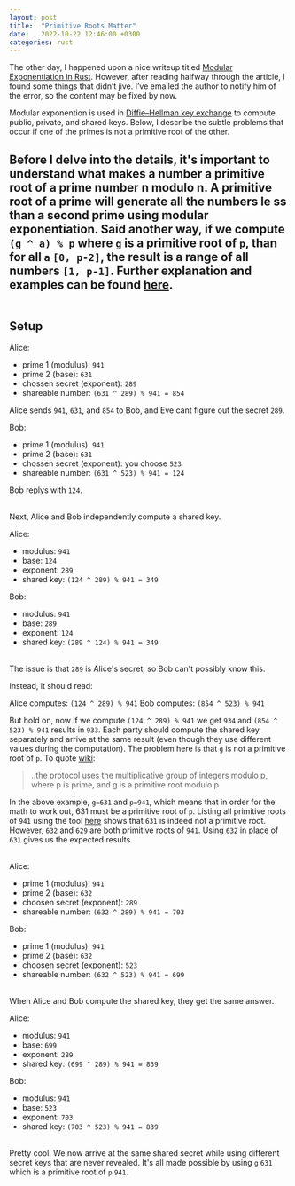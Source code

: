 ```yaml
---
layout: post
title:  "Primitive Roots Matter"
date:   2022-10-22 12:46:00 +0300
categories: rust
---
```

The other day, I happened upon a nice writeup titled [Modular Exponentiation in Rust](https://rob.co.bb/posts/2019-02-10-modular-exponentiation-in-rust). However, after reading halfway through the article, I found some things that didn’t jive. I’ve emailed the author to notify him of the error, so the content may be fixed by now.

Modular exponention is used in [Diffie–Hellman key exchange](https://en.wikipedia.org/wiki/Diffie%E2%80%93Hellman_key_exchange) to compute public, private, and shared keys. Below, I describe
 the subtle problems that occur if one of the primes is not a primitive root of the other.

Before I delve into the details, it's important to understand what makes a number a primitive root of a prime number n modulo n.  A primitive root of a prime will generate all the numbers le
ss than a second prime using modular exponentiation.  Said another way, if we compute `(g ^ a) % p` where `g` is a primitive root of `p`, than for all `a` `[0, p-2]`, the result is a range of
 all numbers `[1, p-1]`.  Further explanation and examples can be found [here](https://www.geeksforgeeks.org/primitive-root-of-a-prime-number-n-modulo-n/).
\
\
\
__Setup__
---

Alice:
- prime 1 (modulus): `941`
- prime 2 (base): `631`
- chossen secret (exponent): `289`
- shareable number: `(631 ^ 289) % 941 = 854`

Alice sends `941`, `631`, and `854` to Bob, and Eve cant figure out the secret `289`.


Bob:
- prime 1 (modulus): `941`
- prime 2 (base): `631`
- chossen secret (exponent): you choose `523`
- shareable number: `(631 ^ 523) % 941 = 124`

Bob replys with `124`.

\
Next, Alice and Bob independently compute a shared key.

Alice:
- modulus: `941`
- base: `124`
- exponent: `289`
- shared key: `(124 ^ 289) % 941 = 349`

Bob:
- modulus: `941`
- base: `289`
- exponent: `124`
- shared key: `(289 ^ 124) % 941 = 349`

\
The issue is that `289` is Alice's secret, so Bob can't possibly know this.

Instead, it should read:

Alice computes: `(124 ^ 289) % 941`
Bob computes: `(854 ^ 523) % 941`

But hold on, now if we compute `(124 ^ 289) % 941` we get `934` and `(854 ^ 523) % 941` results in `933`.  Each party should compute the shared key separately and arrive at the same result (even though they use different values during the computation).  The problem here is that `g` is not a primitive root of `p`.  To quote [wiki](https://en.wikipedia.org/wiki/Diffie–Hellman_key_exchange):

> ..the protocol uses the multiplicative group of integers modulo p, where p is prime, and g is a primitive root modulo p

In the above example, `g=631` and `p=941`, which means that in order for the math to work out, 631 must be a primitive root of `p`.  Listing all primitive roots of `941` using the tool [here](http://bluetulip.org/2014/programs/primitive.html) shows that `631` is indeed not a primitive root.  However, `632` and `629` are both primitive roots of `941`.  Using `632` in place of `631` gives us the expected results.

\
Alice:
- prime 1 (modulus): `941`
- prime 2 (base): `632`
- choosen secret (exponent): `289`
- shareable number: `(632 ^ 289) % 941 = 703`

Bob:
- prime 1 (modulus): `941`
- prime 2 (base): `632`
- choosen secret (exponent): `523`
- shareable number: `(632 ^ 523) % 941 = 699`

\
When Alice and Bob compute the shared key, they get the same answer.

Alice:
- modulus: `941`
- base: `699`
- exponent: `289`
- shared key: `(699 ^ 289) % 941 = 839`

Bob:
- modulus: `941`
- base: `523`
- exponent: `703`
- shared key: `(703 ^ 523) % 941 = 839`

\
Pretty cool. We now arrive at the same shared secret while using different secret keys that are never revealed.  It's all made possible by using `g` `631` which is a primitive root of `p` `941`.

